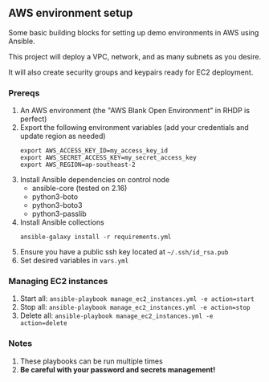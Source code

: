 ## AWS environment setup
Some basic building blocks for setting up demo environments in AWS using Ansible.

This project will deploy a VPC, network, and as many subnets as you desire.

It will also create security groups and keypairs ready for EC2 deployment.

### Prereqs
1. An AWS environment (the "AWS Blank Open Environment" in RHDP is perfect)
2. Export the following environment variables (add your credentials and update region as needed)
    ```
    export AWS_ACCESS_KEY_ID=my_access_key_id
    export AWS_SECRET_ACCESS_KEY=my_secret_access_key
    export AWS_REGION=ap-southeast-2
    ```
3. Install Ansible dependencies on control node
   - ansible-core (tested on 2.16)
   - python3-boto
   - python3-boto3
   - python3-passlib
4. Install Ansible collections
   ```
   ansible-galaxy install -r requirements.yml
   ```
5. Ensure you have a public ssh key located at `~/.ssh/id_rsa.pub`
6. Set desired variables in `vars.yml`

### Managing EC2 instances
1. Start all: `ansible-playbook manage_ec2_instances.yml -e action=start`
2. Stop all: `ansible-playbook manage_ec2_instances.yml -e action=stop`
3. Delete all: `ansible-playbook manage_ec2_instances.yml -e action=delete`

### Notes
1. These playbooks can be run multiple times
2. __Be careful with your password and secrets management!__

